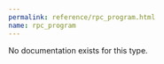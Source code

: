 ```yaml
---
permalink: reference/rpc_program.html
name: rpc_program
---
```


No documentation exists for this type.